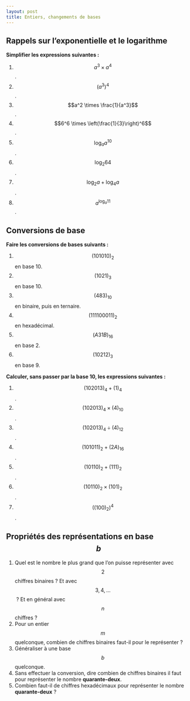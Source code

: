 ```yaml
---
layout: post
title: Entiers, changements de bases
---
```


## Rappels sur l’exponentielle et le logarithme

**Simplifier les expressions suivantes :**

1.  $$a^3\times a^4$$.
2.  $$(a^3)^4$$.
3.  $$a^2 \times \frac{1}{a^3}$$.
4.  $$6^6 \times \left(\frac{1}{3}\right)^6$$.
5.  $$\log_a a^{10}$$.
6.  $$\log_2 64$$.
7.  $$\log_2 a + \log_4 a$$.
8.  $$a^{\log_a 11}$$.

## Conversions de base

**Faire les conversions de bases suivants :**

1.  $$(101010)_2$$ en base 10.
2.  $$(1021)_3$$ en base 10.
3.  $$(483)_{10}$$ en binaire, puis en ternaire.
4.  $$(111100011)_2$$ en hexadécimal.
5.  $$(A31B)_{16}$$ en base 2.
6.  $$(10212)_3$$ en base 9.

**Calculer, sans passer par la base 10, les expressions suivantes :**

1.  $$(102013)_4 + (1)_4$$.
2.  $$(102013)_4 \times (4)_{10}$$.
3.  $$(102013)_4 \div (4)_{12}$$.
4.  $$(101011)_2 + (2A)_{16}$$.
5.  $$(10110)_2 + (111)_2$$.
6.  $$(10110)_2 \times (101)_2$$.
7.  $$\bigl((100)_2\bigr)^4$$.

## Propriétés des représentations en base $$b$$

1.  Quel est le nombre le plus grand que l’on puisse représenter avec
    $$2$$ chiffres binaires ? Et avec $$3, 4, \dots$$ ? Et en général avec
    $$n$$ chiffres ?
2.  Pour un entier $$m$$ quelconque, combien de chiffres binaires faut-il
    pour le représenter ?
3.  Généraliser à une base $$b$$ quelconque.
4.  Sans effectuer la conversion, dire combien de chiffres binaires il
    faut pour représenter le nombre **quarante-deux**.
5.  Combien faut-il de chiffres hexadécimaux pour représenter le nombre
    **quarante-deux** ?
